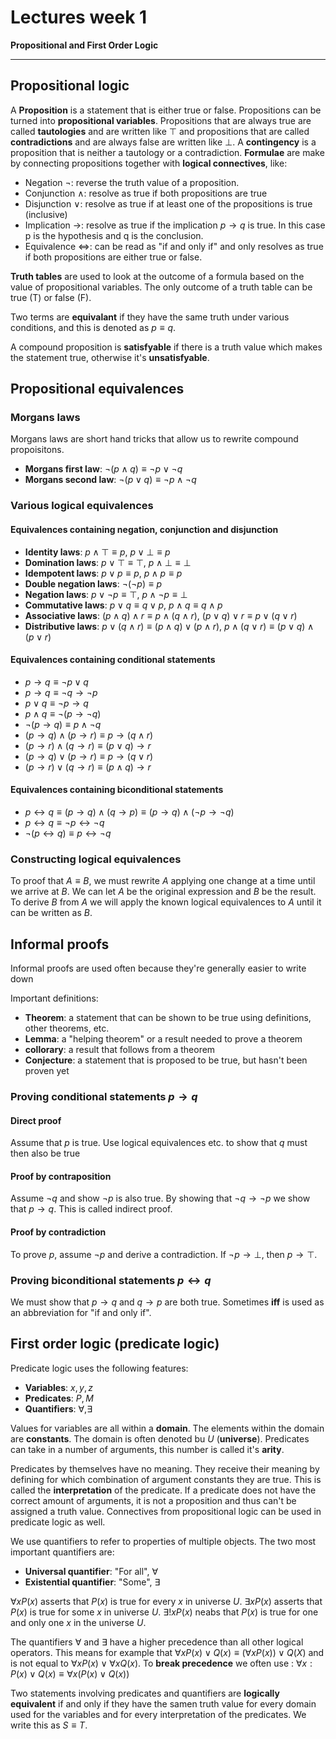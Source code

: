 # Lectures week 1
**Propositional and First Order Logic**

***

## Propositional logic
A **Proposition** is a statement that is either true or false. Propositions can be turned into **propositional variables**. Propositions that are always true are called **tautologies** and are written like $\top$ and propositions that are called **contradictions** and are always false are written like $\bot$. A **contingency** is a proposition that is neither a tautology or a contradiction. **Formulae** are make by connecting propositions together with **logical connectives**, like:
- Negation $\neg$: reverse the truth value of a proposition.
- Conjunction $\land$: resolve as true if both propositions are true
- Disjunction $\lor$: resolve as true if at least one of the propositions is true (inclusive)
- Implication $\rightarrow$: resolve as true if the implication $p \rightarrow q$ is true. In this case p is the hypothesis and q is the conclusion.
- Equivalence $\Leftrightarrow$: can be read as "if and only if" and only resolves as true if both propositions are either true or false.

**Truth tables** are used to look at the outcome of a formula based on the value of propositional variables. The only outcome of a truth table can be true (T) or false (F). 

Two terms are **equivalant** if they have the same truth under various conditions, and this is denoted as $p \equiv q$.

A compound proposition is **satisfyable** if there is a truth value which makes the statement true, otherwise it's **unsatisfyable**.

## Propositional equivalences
### Morgans laws
Morgans laws are short hand tricks that allow us to rewrite compound propoisitons. 
- **Morgans first law**: $\neg(p \land q) \equiv \neg p \lor \neg q$
- **Morgans second law**: $\neg(p \lor q) \equiv \neg p \land \neg q$

### Various logical equivalences

#### Equivalences containing negation, conjunction and disjunction
- **Identity laws**: $p \land \top \equiv p$, $p \lor \bot \equiv p$
- **Domination laws**: $p \lor \top \equiv \top$, $p \land \bot \equiv \bot$
- **Idempotent laws**: $p \lor p \equiv p$, $p \land p \equiv p$
- **Double negation laws**: $\neg(\neg  p) \equiv p$
- **Negation laws**: $p \lor \neg p \equiv \top$, $p \land \neg p \equiv \bot$
- **Commutative laws**: $p \lor q \equiv q \lor p$, $p \land q \equiv q \land p$
- **Associative laws**: $(p \land q) \land r \equiv p \land (q \land r)$, $(p \lor q) \lor r \equiv p \lor (q \lor r)$
- **Distributive laws**: $p \lor (q \land r) \equiv (p \land q) \lor (p \land r)$, $p \land (q \lor r) \equiv (p \lor q) \land (p \lor r)$

#### Equivalences containing conditional statements
- $p \rightarrow q \equiv \neg p \lor q$
- $p \rightarrow q \equiv \neg q \rightarrow \neg p$
- $p \lor q \equiv \neg p \rightarrow q$
- $p \land q \equiv \neg (p \rightarrow \neg q)$
- $\neg (p \rightarrow q) \equiv p \land \neg q$
- $(p \rightarrow q) \land (p \rightarrow r) \equiv p \rightarrow (q \land r)$
- $(p \rightarrow r) \land (q \rightarrow r) \equiv (p \lor q) \rightarrow r$
- $(p \rightarrow q) \lor (p \rightarrow r) \equiv p \rightarrow (q \lor r)$
- $(p \rightarrow r) \lor (q \rightarrow r) \equiv (p \land q) \rightarrow r$

#### Equivalences containing biconditional statements
- $p \leftrightarrow q \equiv (p \rightarrow q) \land (q \rightarrow p) \equiv (p \rightarrow q) \land (\neg p \rightarrow \neg q)$
- $p \leftrightarrow q \equiv \neg p \leftrightarrow \neg q$
- $\neg (p \leftrightarrow q) \equiv p \leftrightarrow \neg q$

### Constructing logical equivalences
To proof that $A \equiv B$, we must rewrite $A$ applying one change at a time until we arrive at $B$. We can let $A$ be the original expression and $B$ be the result. To derive $B$ from $A$ we will apply the known logical equivalences to $A$ until it can be written as $B$.

## Informal proofs
Informal proofs are used often because they're generally easier to write down

Important definitions:
- **Theorem**: a statement that can be shown to be true using definitions, other theorems, etc.
- **Lemma**: a "helping theorem" or a result needed to prove a theorem
- **collorary**: a result that follows from a theorem
- **Conjecture**: a statement that is proposed to be true, but hasn't been proven yet

### Proving conditional statements $p \rightarrow q$
#### Direct proof
Assume that $p$ is true. Use logical equivalences etc. to show that $q$ must then also be true

#### Proof by contraposition
Assume $\neg q$ and show $\neg p$ is also true. By showing that $\neg q \rightarrow \neg p$ we show that $p \rightarrow q$. This is called indirect proof. 

#### Proof by contradiction
To prove $p$, assume $\neg p$ and derive a contradiction. If $\neg p \rightarrow \bot$, then $p \rightarrow \top$.

### Proving biconditional statements $p \leftrightarrow q$
We must show that $p \rightarrow q$ and $q \rightarrow p$ are both true. Sometimes **iff** is used as an abbreviation for "if and only if".

## First order logic (predicate logic)

Predicate logic uses the following features:
- **Variables**: $x, y, z$
- **Predicates**: $P, M$
- **Quantifiers**: $\forall, \exists$

Values for variables are all within a **domain**. The elements within the domain are **constants**. The domain is often denoted bu $U$ (**universe**). Predicates can take in a number of arguments, this number is called it's **arity**. 

Predicates by themselves have no meaning. They receive their meaning by defining for which combination of argument constants they are true. This is called the **interpretation** of the predicate. If a predicate does not have the correct amount of arguments, it is not a proposition and thus can't be assigned a truth value. Connectives from propositional logic can be used in predicate logic as well.

We use quantifiers to refer to properties of multiple objects. The two most important quantifiers are:
- **Universal quantifier**: "For all", $\forall$
- **Existential quantifier**: "Some", $\exists$

$\forall xP(x)$ asserts that $P(x)$ is true for every $x$ in universe $U$.
$\exists xP(x)$ asserts that $P(x)$ is true for some $x$ in universe $U$.
$\exists!xP(x)$ neabs that $P(x)$ is true for one and only one $x$ in the universe $U$. 

The quantifiers $\forall$ and $\exists$ have a higher precedence than all other logical operators. This means for example that $\forall xP(x) \lor Q(x) \equiv (\forall xP(x)) \lor Q(X)$ and is not equal to $\forall xP(x) \lor \forall xQ(x)$. To **break precedence** we often use $:$ $\forall x : P(x) \lor Q(x) \equiv \forall x(P(x) \lor Q(x))$ 

Two statements involving predicates and quantifiers are **logically equivalent** if and only if they have the samen truth value for every domain used for the variables and for every interpretation of the predicates. We write this as $S \equiv T$.

